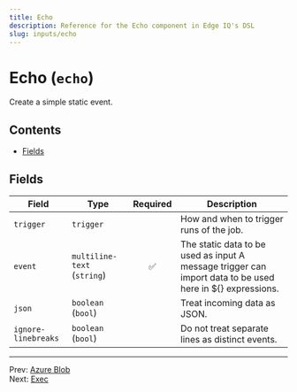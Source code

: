 ```yaml
---
title: Echo
description: Reference for the Echo component in Edge IQ's DSL
slug: inputs/echo
---
```


# Echo (`echo`)

Create a simple static event.


## Contents

- [Fields](#fields)




## Fields


| Field | Type | Required | Description |
|---|---|:---:|---|
| `trigger` | `trigger` |  | How and when to trigger runs of the job. |
| `event` | `multiline-text` (`string`) | ✅ | The static data to be used as input A message trigger can import data to be used here in ${} expressions. |
| `json` | `boolean` (`bool`) |  | Treat incoming data as JSON. |
| `ignore-linebreaks` | `boolean` (`bool`) |  | Do not treat separate lines as distinct events. |








---
Prev: [Azure Blob](azure-blob.md)  
Next: [Exec](exec.md)  
